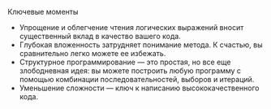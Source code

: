 Ключевые моменты

* Упрощение и облегчение чтения логических выражений вносит существенный вклад в качество вашего кода.
* Глубокая вложенность затрудняет понимание метода. К счастью, вы сравнительно легко можете ее избежать.
* Структурное программирование — это простая, но все еще злободневная идея: вы можете построить любую программу с
  помощью комбинации последовательностей, выборов и итераций.
* Уменьшение сложности — ключ к написанию высококачественного кода.
